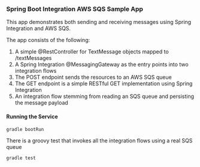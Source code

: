 ### Spring Boot Integration AWS SQS Sample App

This app demonstrates both sending and receiving messages using Spring Integration
and AWS SQS.

The app consists of the following:

1. A simple @RestController for TextMessage objects mapped to /textMessages
2. A Spring Integration @MessagingGateway as the entry points into two integration flows
3. The POST endpoint sends the resources to an AWS SQS queue
4. The GET endpoint is a simple RESTful GET implementation using Spring Integration
5. An integration flow stemming from reading an SQS queue and persisting the message payload

#### Running the Service
````
gradle bootRun
````

There is a groovy test that invokes all the integration flows using a real SQS queue
````
gradle test
````
